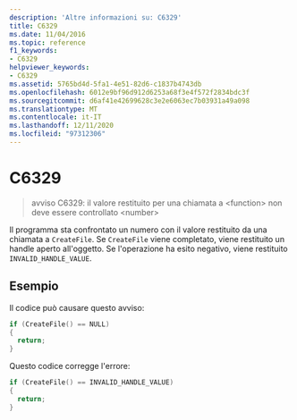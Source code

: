 ```yaml
---
description: 'Altre informazioni su: C6329'
title: C6329
ms.date: 11/04/2016
ms.topic: reference
f1_keywords:
- C6329
helpviewer_keywords:
- C6329
ms.assetid: 5765bd4d-5fa1-4e51-82d6-c1837b4743db
ms.openlocfilehash: 6012e9bf96d912d6253a68f3e4f572f2834bdc3f
ms.sourcegitcommit: d6af41e42699628c3e2e6063ec7b03931a49a098
ms.translationtype: MT
ms.contentlocale: it-IT
ms.lasthandoff: 12/11/2020
ms.locfileid: "97312306"
---
```

# <a name="c6329"></a>C6329

> avviso C6329: il valore restituito per una chiamata a \<function> non deve essere controllato \<number>

Il programma sta confrontato un numero con il valore restituito da una chiamata a `CreateFile`. Se `CreateFile` viene completato, viene restituito un handle aperto all'oggetto. Se l'operazione ha esito negativo, viene restituito `INVALID_HANDLE_VALUE`.

## <a name="examples"></a>Esempio

Il codice può causare questo avviso:

```cpp
if (CreateFile() == NULL)
{
  return;
}
```

Questo codice corregge l'errore:

```cpp
if (CreateFile() == INVALID_HANDLE_VALUE)
{
  return;
}
```
